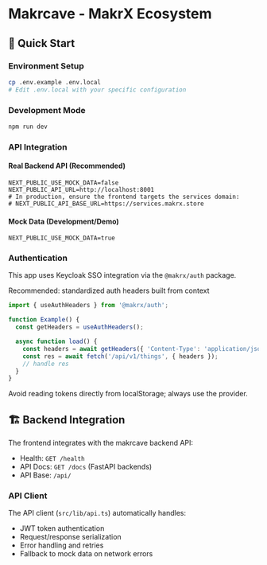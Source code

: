 # Makrcave - MakrX Ecosystem

## 🚀 Quick Start

### Environment Setup

```bash
cp .env.example .env.local
# Edit .env.local with your specific configuration
```

### Development Mode

```bash
npm run dev
```

### API Integration

#### Real Backend API (Recommended)

```env
NEXT_PUBLIC_USE_MOCK_DATA=false
NEXT_PUBLIC_API_URL=http://localhost:8001
# In production, ensure the frontend targets the services domain:
# NEXT_PUBLIC_API_BASE_URL=https://services.makrx.store
```

#### Mock Data (Development/Demo)

```env
NEXT_PUBLIC_USE_MOCK_DATA=true
```

### Authentication

This app uses Keycloak SSO integration via the `@makrx/auth` package.

Recommended: standardized auth headers built from context

```ts
import { useAuthHeaders } from '@makrx/auth';

function Example() {
  const getHeaders = useAuthHeaders();

  async function load() {
    const headers = await getHeaders({ 'Content-Type': 'application/json' });
    const res = await fetch('/api/v1/things', { headers });
    // handle res
  }
}
```

Avoid reading tokens directly from localStorage; always use the provider.

## 🏗️ Backend Integration

The frontend integrates with the makrcave backend API:

- Health: `GET /health`
- API Docs: `GET /docs` (FastAPI backends)
- API Base: `/api/`

### API Client

The API client (`src/lib/api.ts`) automatically handles:

- JWT token authentication
- Request/response serialization
- Error handling and retries
- Fallback to mock data on network errors
